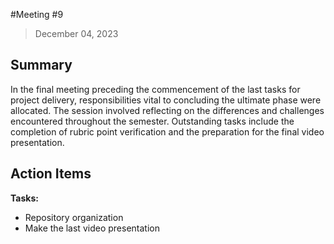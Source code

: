 #Meeting #9
> December 04, 2023

## Summary

In the final meeting preceding the commencement of the last tasks for project delivery, responsibilities vital to concluding the ultimate phase were allocated. The session involved reflecting on the differences and challenges encountered throughout the semester. Outstanding tasks include the completion of rubric point verification and the preparation for the final video presentation.

## Action Items

**Tasks:**

- Repository organization
- Make the last video presentation